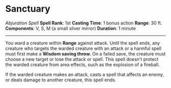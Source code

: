 # Sanctuary
*Abjuration Spell*
**Spell Rank**: 1st 
**Casting Time**: 1 bonus action
**Range**: 30 ft.
**Components**: V, S, M (a small silver mirror) 
**Duration**: 1 minute

---

You ward a creature within **Range** against attack. Until the spell ends, any creature who targets the warded creature with an attack or a harmful spell must first make a **Wisdom saving throw.** On a failed save, the creature must choose a new target or lose the attack or spell. This spell doesn't protect the warded creature from area effects, such as the explosion of a fireball.

If the warded creature makes an attack, casts a spell that affects an enemy, or deals damage to another creature, this spell ends.